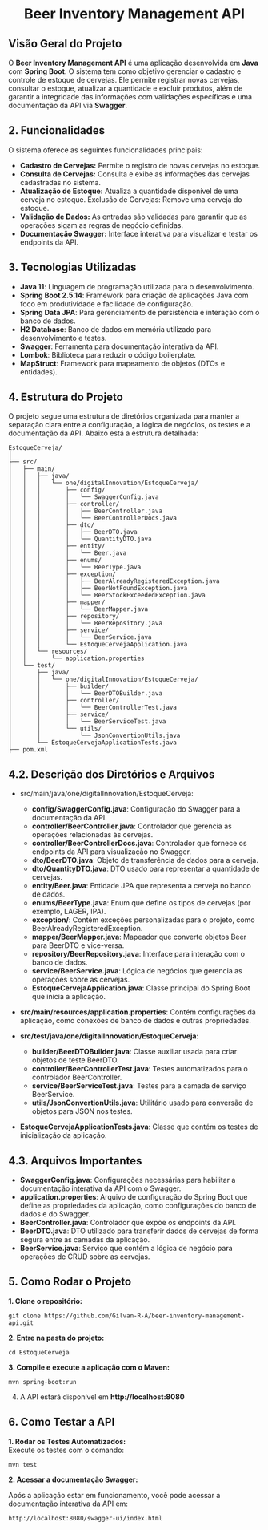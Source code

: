 <h1 align="center">
   Beer Inventory Management API
</h1>   

## Visão Geral do Projeto   

O **Beer Inventory Management API** é uma aplicação desenvolvida em **Java** com **Spring Boot**. O sistema tem como objetivo gerenciar o cadastro e controle de estoque de cervejas. Ele permite registrar novas cervejas, consultar o estoque, atualizar a quantidade e excluir produtos, além de garantir a integridade das informações com validações específicas e uma documentação da API via **Swagger**.   

## 2. Funcionalidades   

O sistema oferece as seguintes funcionalidades principais:

- **Cadastro de Cervejas:** Permite o registro de novas cervejas no estoque.
- **Consulta de Cervejas:** Consulta e exibe as informações das cervejas cadastradas no sistema.
- **Atualização de Estoque:** Atualiza a quantidade disponível de uma cerveja no estoque.
Exclusão de Cervejas: Remove uma cerveja do estoque.
- **Validação de Dados:** As entradas são validadas para garantir que as operações sigam as regras de negócio definidas.
- **Documentação Swagger:** Interface interativa para visualizar e testar os endpoints da API.   

## 3. Tecnologias Utilizadas   

- **Java 11**: Linguagem de programação utilizada para o desenvolvimento.
- **Spring Boot 2.5.14**: Framework para criação de aplicações Java com foco em produtividade e facilidade de configuração.
- **Spring Data JPA**: Para gerenciamento de persistência e interação com o banco de dados.
- **H2 Database**: Banco de dados em memória utilizado para desenvolvimento e testes.
- **Swagger**: Ferramenta para documentação interativa da API.
- **Lombok**: Biblioteca para reduzir o código boilerplate.
- **MapStruct**: Framework para mapeamento de objetos (DTOs e entidades).   

## 4. Estrutura do Projeto   

O projeto segue uma estrutura de diretórios organizada para manter a separação clara entre a configuração, a lógica de negócios, os testes e a documentação da API. Abaixo está a estrutura detalhada:   

```   
EstoqueCerveja/
│
├── src/
│   ├── main/
│   │   ├── java/
│   │   │   └── one/digitalInnovation/EstoqueCerveja/
│   │   │       ├── config/
│   │   │       │   └── SwaggerConfig.java
│   │   │       ├── controller/
│   │   │       │   ├── BeerController.java
│   │   │       │   └── BeerControllerDocs.java
│   │   │       ├── dto/
│   │   │       │   ├── BeerDTO.java
│   │   │       │   └── QuantityDTO.java
│   │   │       ├── entity/
│   │   │       │   └── Beer.java
│   │   │       ├── enums/
│   │   │       │   └── BeerType.java
│   │   │       ├── exception/
│   │   │       │   ├── BeerAlreadyRegisteredException.java
│   │   │       │   ├── BeerNotFoundException.java
│   │   │       │   └── BeerStockExceededException.java
│   │   │       ├── mapper/
│   │   │       │   └── BeerMapper.java
│   │   │       ├── repository/
│   │   │       │   └── BeerRepository.java
│   │   │       ├── service/
│   │   │       │   └── BeerService.java
│   │   │       └── EstoqueCervejaApplication.java
│   │   └── resources/
│   │       └── application.properties
│   └── test/
│       ├── java/
│       │   └── one/digitalInnovation/EstoqueCerveja/
│       │       ├── builder/
│       │       │   └── BeerDTOBuilder.java
│       │       ├── controller/
│       │       │   └── BeerControllerTest.java
│       │       ├── service/
│       │       │   └── BeerServiceTest.java
│       │       └── utils/
│       │           └── JsonConvertionUtils.java
│       └── EstoqueCervejaApplicationTests.java
├── pom.xml
```   

## 4.2. Descrição dos Diretórios e Arquivos   

- src/main/java/one/digitalInnovation/EstoqueCerveja:

   - **config/SwaggerConfig.java**: Configuração do Swagger para a documentação da API.
   - **controller/BeerController.java**: Controlador que gerencia as operações relacionadas às cervejas.
   - **controller/BeerControllerDocs.java**: Controlador que fornece os endpoints da API para visualização no Swagger.
   - **dto/BeerDTO.java**: Objeto de transferência de dados para a cerveja.
   - **dto/QuantityDTO.java**: DTO usado para representar a quantidade de cervejas.
   - **entity/Beer.java**: Entidade JPA que representa a cerveja no banco de dados.
   - **enums/BeerType.java**: Enum que define os tipos de cervejas (por exemplo, LAGER, IPA).
   - **exception/**: Contém exceções personalizadas para o projeto, como BeerAlreadyRegisteredException.
   - **mapper/BeerMapper.java**: Mapeador que converte objetos Beer para BeerDTO e vice-versa.
   - **repository/BeerRepository.java**: Interface para interação com o banco de dados.
   - **service/BeerService.java**: Lógica de negócios que gerencia as operações sobre as cervejas.
   - **EstoqueCervejaApplication.java**: Classe principal do Spring Boot que inicia a aplicação.
- **src/main/resources/application.properties**: Contém configurações da aplicação, como conexões de banco de dados e outras propriedades.

- **src/test/java/one/digitalInnovation/EstoqueCerveja**:

   - **builder/BeerDTOBuilder.java**: Classe auxiliar usada para criar objetos de teste BeerDTO.
   - **controller/BeerControllerTest.java**: Testes automatizados para o controlador BeerController.
   - **service/BeerServiceTest.java**: Testes para a camada de serviço BeerService.
   - **utils/JsonConvertionUtils.java**: Utilitário usado para conversão de objetos para JSON nos testes.
- **EstoqueCervejaApplicationTests.java**: Classe que contém os testes de inicialização da aplicação.

## 4.3. Arquivos Importantes   

- **SwaggerConfig.java**: Configurações necessárias para habilitar a documentação interativa da API com o Swagger.
- **application.properties**: Arquivo de configuração do Spring Boot que define as propriedades da aplicação, como configurações do banco de dados e do Swagger.
- **BeerController.java**: Controlador que expõe os endpoints da API.
- **BeerDTO.java**: DTO utilizado para transferir dados de cervejas de forma segura entre as camadas da aplicação.
- **BeerService.java**: Serviço que contém a lógica de negócio para operações de CRUD sobre as cervejas.   

## 5. Como Rodar o Projeto   

**1. Clone o repositório:**   

```   
git clone https://github.com/Gilvan-R-A/beer-inventory-management-api.git
```   

**2. Entre na pasta do projeto:**   

```  
cd EstoqueCerveja
```   

**3. Compile e execute a aplicação com o Maven:**   

```   
mvn spring-boot:run
```   

4. A API estará disponível em **http://localhost:8080**   


## 6. Como Testar a API   

**1. Rodar os Testes Automatizados:**   
Execute os testes com o comando:   

```   
mvn test
```   

**2. Acessar a documentação Swagger:**   

Após a aplicação estar em funcionamento, você pode acessar a documentação interativa da API em:   

```   
http://localhost:8080/swagger-ui/index.html
```   
